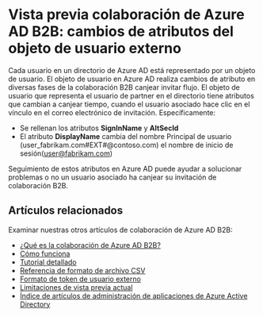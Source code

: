 <properties
   pageTitle="Cambios de atributos de objeto de usuario externo para la vista previa de colaboración de Azure Active Directory B2B | Microsoft Azure"
   description="Azure Active B2B de directorio es compatible con las relaciones de su compañía habilitando socios empresariales de forma selectiva tengan acceso a sus aplicaciones corporativas"
   services="active-directory"
   documentationCenter=""
   authors="viv-liu"
   manager="cliffdi"
   editor=""
   tags=""/>

<tags
   ms.service="active-directory"
   ms.devlang="NA"
   ms.topic="article"
   ms.tgt_pltfrm="NA"
   ms.workload="na"
   ms.date="05/09/2016"
   ms.author="viviali"/>

# <a name="azure-ad-b2b-collaboration-preview-external-user-object-attribute-changes"></a>Vista previa colaboración de Azure AD B2B: cambios de atributos del objeto de usuario externo

Cada usuario en un directorio de Azure AD está representado por un objeto de usuario. El objeto de usuario en Azure AD realiza cambios de atributo en diversas fases de la colaboración B2B canjear invitar flujo. El objeto de usuario que representa el usuario de partner en el directorio tiene atributos que cambian a canjear tiempo, cuando el usuario asociado hace clic en el vínculo en el correo electrónico de invitación. Específicamente:

- Se rellenan los atributos **SignInName** y **AltSecId**
- El atributo **DisplayName** cambia del nombre Principal de usuario (user_fabrikam.com#EXT#@contoso.com) el nombre de inicio de sesión(user@fabrikam.com)

Seguimiento de estos atributos en Azure AD puede ayudar a solucionar problemas o no un usuario asociado ha canjear su invitación de colaboración B2B.

## <a name="related-articles"></a>Artículos relacionados
Examinar nuestras otros artículos de colaboración de Azure AD B2B:

- [¿Qué es la colaboración de Azure AD B2B?](active-directory-b2b-what-is-azure-ad-b2b.md)
- [Cómo funciona](active-directory-b2b-how-it-works.md)
- [Tutorial detallado](active-directory-b2b-detailed-walkthrough.md)
- [Referencia de formato de archivo CSV](active-directory-b2b-references-csv-file-format.md)
- [Formato de token de usuario externo](active-directory-b2b-references-external-user-token-format.md)
- [Limitaciones de vista previa actual](active-directory-b2b-current-preview-limitations.md)
- [Índice de artículos de administración de aplicaciones de Azure Active Directory](active-directory-apps-index.md)
